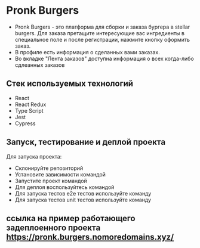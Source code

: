 # Pronk Burgers 
+ Pronk Burgers - это платформа для сборки и заказа бургера в stellar burgers. Для заказа претащите интересующие вас ингредиенты в специальное поле и после регистрации, нажмите кнопку оформить заказ.
+ В профиле есть информация о сделанных вами заказах.
+ Во вкладке "Лента заказов" доступна информация о всех когда-либо сдлеанных заказов
## Стек используемых технологий 
+ React
+ React Redux
+ Type Script
+ Jest
+ Cypress
## Запуск, тестирование и деплой проекта
Для запуска проекта:
+ Склонируйте репозиторий
+ Установите зависимости командой <npm i>
+ Запустите проект командой <npm run start>
+ Для деплоя воспользуйтесь командой <npm run deploy> 
+ Для запуска тестов e2e тестов используйте команду <npm run cypress>
+ Для запуска тестов unit тестов используйте команду <npm run test>
## ссылка на пример работающего задеплоенного проекта https://pronk.burgers.nomoredomains.xyz/